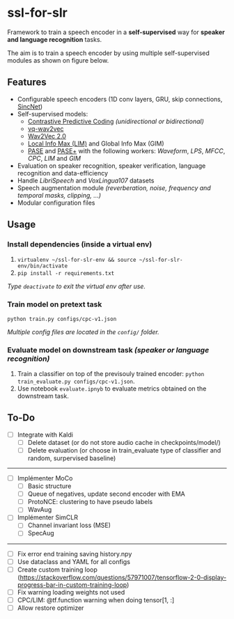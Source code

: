 # ssl-for-slr

Framework to train a speech encoder in a **self-supervised** way for **speaker and language recognition** tasks.

The aim is to train a speech encoder by using multiple self-supervised modules as shown on figure below.

## Features

- Configurable speech encoders (1D conv layers, GRU, skip connections, [SincNet](https://arxiv.org/abs/1808.00158))
- Self-supervised models:
    - [Contrastive Predictive Coding](https://arxiv.org/pdf/1807.03748.pdf) *(unidirectional or bidirectional)*
    - [vq-wav2vec](https://arxiv.org/pdf/1910.05453.pdf)
    - [Wav2Vec 2.0](https://arxiv.org/pdf/2006.11477.pdf)
    - [Local Info Max (LIM)](https://arxiv.org/pdf/1812.00271.pdf) and Global Info Max (GIM)
    - [PASE](https://arxiv.org/pdf/1904.03416.pdf) and [PASE+](https://arxiv.org/pdf/2001.09239.pdf) with the following workers: *Waveform*, *LPS*, *MFCC*, *CPC*, *LIM* and *GIM*
- Evaluation on speaker recognition, speaker verification, language recognition and data-efficiency
- Handle *LibriSpeech* and *VoxLingua107* datasets
- Speech augmentation module *(reverberation, noise, frequency and temporal masks, clipping, ...)*
- Modular configuration files

## Usage

### Install dependencies (inside a virtual env)

1. `virtualenv ~/ssl-for-slr-env && source ~/ssl-for-slr-env/bin/activate`
2. `pip install -r requirements.txt`

*Type `deactivate` to exit the virtual env after use.*

### Train model on pretext task

```
python train.py configs/cpc-v1.json
```

*Multiple config files are located in the `config/` folder.*

### Evaluate model on downstream task *(speaker or language recognition)*

1. Train a classifier on top of the previsouly trained encoder: `python train_evaluate.py configs/cpc-v1.json`.
2. Use notebook `evaluate.ipnyb` to evaluate metrics obtained on the downstream task.

## To-Do

- [ ] Integrate with Kaldi
    - [ ] Delete dataset (or do not store audio cache in checkpoints/model/)
    - [ ] Delete evaluation (or choose in train_evaluate type of classifier and random, surpervised baseline)

---

- [ ] Implémenter MoCo
    - [ ] Basic structure
    - [ ] Queue of negatives, update second encoder with EMA
    - [ ] ProtoNCE: clustering to have pseudo labels
    - [ ] WavAug
- [ ] Implémenter SimCLR
    - [ ] Channel invariant loss (MSE)
    - [ ] SpecAug

---

- [ ] Fix error end training saving history.npy
- [ ] Use dataclass and YAML for all configs
- [ ] Create custom training loop (https://stackoverflow.com/questions/57971007/tensorflow-2-0-display-progress-bar-in-custom-training-loop)
- [ ] Fix warning loading weights not used
- [ ] CPC/LIM: @tf.function warning when doing tensor[1, :]
- [ ] Allow restore optimizer